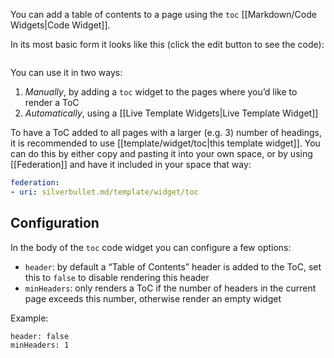 You can add a table of contents to a page using the `toc` [[Markdown/Code Widgets|Code Widget]].

In its most basic form it looks like this (click the edit button to see the code):

```toc
```

You can use it in two ways:

1. _Manually_, by adding a `toc` widget to the pages where you’d like to render a ToC
2. _Automatically_, using a [[Live Template Widgets|Live Template Widget]]

To have a ToC added to all pages with a larger (e.g. 3) number of headings, it is recommended to use [[template/widget/toc|this template widget]]. You can do this by either copy and pasting it into your own space, or by using [[Federation]] and have it included in your space that way:

```yaml
federation:
- uri: silverbullet.md/template/widget/toc
```

## Configuration
In the body of the `toc` code widget you can configure a few options:

* `header`: by default a “Table of Contents” header is added to the ToC, set this to `false` to disable rendering this header
* `minHeaders`: only renders a ToC if the number of headers in the current page exceeds this number, otherwise render an empty widget

Example:
```toc
header: false
minHeaders: 1
```
